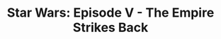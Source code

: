 ---
title: "Star Wars: Episode V - The Empire Strikes Back"

year: 1980

director: "Irvin Kershner"

summary: "Luke and his friends seek new ways to stand up to bad authority"

comment: "Lucas surrendered directorial control, and it payed off!"

image: "https://media.giphy.com/media/3o84sosNBfnFuWFC0g/giphy.gif"

imdb: "https://www.imdb.com/title/tt0080684/"

quotes:
  - "Do... or do not. There is no try."
  - "That's impossible!"
  - "Impressive... Most Impressive!"
---